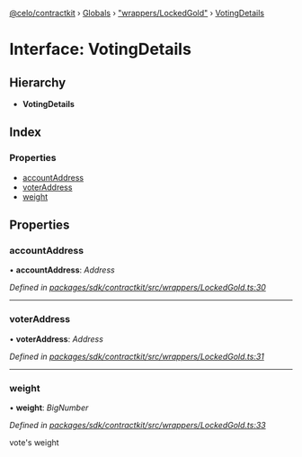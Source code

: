 [@celo/contractkit](../README.md) › [Globals](../globals.md) › ["wrappers/LockedGold"](../modules/_wrappers_lockedgold_.md) › [VotingDetails](_wrappers_lockedgold_.votingdetails.md)

# Interface: VotingDetails

## Hierarchy

* **VotingDetails**

## Index

### Properties

* [accountAddress](_wrappers_lockedgold_.votingdetails.md#accountaddress)
* [voterAddress](_wrappers_lockedgold_.votingdetails.md#voteraddress)
* [weight](_wrappers_lockedgold_.votingdetails.md#weight)

## Properties

###  accountAddress

• **accountAddress**: *Address*

*Defined in [packages/sdk/contractkit/src/wrappers/LockedGold.ts:30](https://github.com/celo-org/celo-monorepo/blob/contractkit-v1.2.2/packages/sdk/contractkit/src/wrappers/LockedGold.ts#L30)*

___

###  voterAddress

• **voterAddress**: *Address*

*Defined in [packages/sdk/contractkit/src/wrappers/LockedGold.ts:31](https://github.com/celo-org/celo-monorepo/blob/contractkit-v1.2.2/packages/sdk/contractkit/src/wrappers/LockedGold.ts#L31)*

___

###  weight

• **weight**: *BigNumber*

*Defined in [packages/sdk/contractkit/src/wrappers/LockedGold.ts:33](https://github.com/celo-org/celo-monorepo/blob/contractkit-v1.2.2/packages/sdk/contractkit/src/wrappers/LockedGold.ts#L33)*

vote's weight
